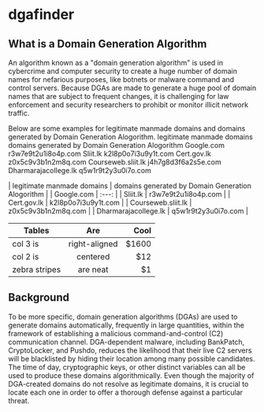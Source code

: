# dgafinder

## What is a Domain Generation Algorithm

An algorithm known as a "domain generation algorithm" is used in cybercrime and computer security to create a huge number of domain names for nefarious purposes, like botnets or malware command and control servers. Because DGAs are made to generate a huge pool of domain names that are subject to frequent changes, it is challenging for law enforcement and security researchers to prohibit or monitor illicit network traffic.

Below are some examples for legitimate manmade domains and domains generated by Domain Generation Alogorithm.
legitimate manmade domains	domains generated by Domain Generation Alogorithm
Google.com	r3w7e9t2u1i8o4p.com
Sliit.lk	k2l8p0o7i3u9y1t.com
Cert.gov.lk	z0x5c9v3b1n2m8q.com
Courseweb.sliit.lk	j4h7g8d3f6a2s5e.com
Dharmarajacollege.lk	q5w1r9t2y3u0i7o.com

| legitimate manmade domains | domains generated by Domain Generation Alogorithm  |
| Google.com                 | :---: |
| Sliit.lk                   | r3w7e9t2u1i8o4p.com                                |
| Cert.gov.lk                | k2l8p0o7i3u9y1t.com                                |
| Courseweb.sliit.lk         | z0x5c9v3b1n2m8q.com                                |
| Dharmarajacollege.lk       | q5w1r9t2y3u0i7o.com                                |

| Tables        | Are           | Cool  |
| ------------- |:-------------:| -----:|
| col 3 is      | right-aligned | $1600 |
| col 2 is      | centered      |   $12 |
| zebra stripes | are neat      |    $1 |


 
## Background

To be more specific, domain generation algorithms (DGAs) are used to generate domains automatically, frequently in large quantities, within the framework of establishing a malicious command-and-control (C2) communication channel. DGA-dependent malware, including BankPatch, CryptoLocker, and Pushdo, reduces the likelihood that their live C2 servers will be blacklisted by hiding their location among many possible candidates. The time of day, cryptographic keys, or other distinct variables can all be used to produce these domains algorithmically. Even though the majority of DGA-created domains do not resolve as legitimate domains, it is crucial to locate each one in order to offer a thorough defense against a particular threat.

